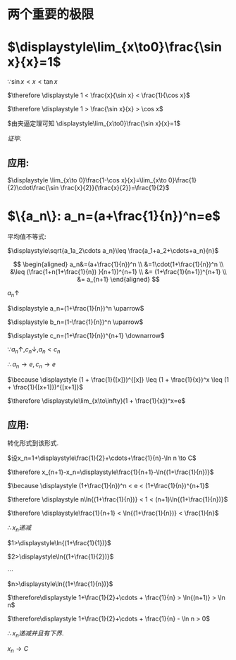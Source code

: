 # 两个重要的极限

# $\displaystyle\lim_{x\to0}\frac{\sin x}{x}=1$

$\because \sin x< x < \tan x$

$\therefore \displaystyle 1 < \frac{x}{\sin x} < \frac{1}{\cos x}$

$\therefore \displaystyle 1 > \frac{\sin x}{x} > \cos x$

$由夹逼定理可知 \displaystyle\lim_{x\to0}\frac{\sin x}{x}=1$

$证毕.$

## 应用:

$\displaystyle \lim_{x\to 0}\frac{1-\cos x}{x}=\lim_{x\to 0}\frac{1}{2}\cdot\frac{\sin \frac{x}{2}}{\frac{x}{2}}=\frac{1}{2}$



# $\{a_n\}: a_n=(a+\frac{1}{n})^n=e$

平均值不等式:

$\displaystyle\sqrt{a_1a_2\cdots a_n}\leq \frac{a_1+a_2+\cdots+a_n}{n}$

$$
\begin{aligned}
a_n&=(a+\frac{1}{n})^n \\
&=1\cdot(1+\frac{1}{n})^n \\
&\leq (\frac{1+n(1+\frac{1}{n}) }{n+1})^{n+1} \\
&= (1+\frac{1}{n+1})^{n+1} \\
&= a_{n+1}
\end{aligned}
$$

$a_n \uparrow$

$\displaystyle a_n=(1+\frac{1}{n})^n \uparrow$

$\displaystyle b_n=(1-\frac{1}{n})^n \uparrow$

$\displaystyle c_n=(1+\frac{1}{n})^{n+1} \downarrow$

$\because a_n \uparrow, c_n \downarrow , a_n < c_n$

$\therefore a_n \to e, c_n \to e$

$\because \displaystyle (1 + \frac{1}{[x]})^{[x]} \leq (1 + \frac{1}{x})^x \leq (1 + \frac{1}{[x+1]})^{[x+1]}$

$\therefore \displaystyle\lim_{x\to\infty}(1 + \frac{1}{x})^x=e$


## 应用:

转化形式到该形式.

$设x_n=1+\displaystyle\frac{1}{2}+\cdots+\frac{1}{n}-\ln n \to C$

$\therefore x_{n+1}-x_n=\displaystyle\frac{1}{n+1}-\ln{(1+\frac{1}{n})}$

$\because \displaystyle (1+\frac{1}{n})^n < e < (1+\frac{1}{n})^{n+1}$

$\therefore \displaystyle n\ln{(1+\frac{1}{n})} < 1 < (n+1)\ln{(1+\frac{1}{n})}$

$\therefore \displaystyle\frac{1}{n+1} < \ln{(1+\frac{1}{n})} < \frac{1}{n}$

$\therefore x_n 递减$

$1>\displaystyle\ln{(1+\frac{1}{1})}$

$2>\displaystyle\ln{(1+\frac{1}{2})}$

$\cdots$

$n>\displaystyle\ln{(1+\frac{1}{n})}$

$\therefore\displaystyle 1+\frac{1}{2}+\cdots + \frac{1}{n} > \ln{(n+1)} > \ln n$

$\therefore\displaystyle 1+\frac{1}{2}+\cdots + \frac{1}{n} - \ln n > 0$

$\therefore x_n递减并且有下界.$

$x_n \to C$